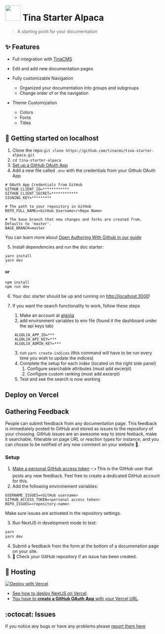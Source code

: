 # <img width="50" src="https://raw.githubusercontent.com/tinacms/tinacms.org/master/public/svg/tina-icon.svg" /> Tina Starter Alpaca

> A starting point for your documentation

## :sparkles: Features

- Full integration with [TinaCMS](https://tinacms.org)
- Edit and add new documentation pages
- Fully customizable Navigation
  - Organized your documentation into groups and subgroups
  - Change order of or the navigation
- Theme Customization

  - Colors
  - Fonts
  - Titles

## :memo: Getting started on localhost

1. Clone the repo `git clone https://github.com/tinacms/tina-starter-alpaca.git`
2. `cd tina-starter-alpaca`
3. [Set up a GitHub OAuth App](https://tinacms.org/guides/nextjs/github-open-authoring/github-oauth-app)
4. Add a new file called `.env` with the credentials from your Github OAuth App

```env
# OAuth App Credentials from GitHub
GITHUB_CLIENT_ID=************
GITHUB_CLIENT_SECRET=************
SIGNING_KEY=*********

# The path to your repository in GitHub
REPO_FULL_NAME=<GitHub Username>/<Repo Name>

# The base branch that new changes and forks are created from. Defaults to 'master'.
BASE_BRANCH=master
```

You can learn more about [Open Authoring With Github in our guide](https://tinacms.org/guides/nextjs/github-open-authoring/initial-setup)

5. Install dependencies and run the doc starter:

```bash
yarn install
yarn dev
```

#### or

```bash
npm install
npm run dev
```

6. Your doc starter should be up and running on [http://localhost:3000](http://localhost:3000)!

7. If you want the search functionality to work, follow these steps

   1. Make an account at [algolia](https://www.algolia.com/)
   2. add environment variables to env file (found it the dashboard under the api keys tab)

   ```
    ALGOLIA_APP_ID=***
    ALGOLIA_API_KEY=***
    ALGOLIA_ADMIN_KEY=***
   ```

   3. run `yarn create-indices` (this command will have to be run every time you wish to update the indices)
   4. Complete the setup for each index (located on the right side panel)
      1. Configure searchable attributes (must add excerpt)
      2. Configure custom ranking (must add excerpt)
   5. Test and see the search is now working

## Deploy on Vercel

## Gathering Feedback

People can submit  feedback from any documentation page. This feedback is immediately posted to GitHub and stored as issues to the repository of your choosing.
GitHub issues are an awesome way to store feeback, make it searchable, filterable on page URL or reaction types for instance, and you can chosse to be notified of any new comment on your website 🔔.

### Setup

1. [Make a personal GitHub access token](https://docs.github.com/en/github/authenticating-to-github/creating-a-personal-access-token) 👈 This is the GitHub user that posts any new feedback. Feel free to create a dedicated GitHub account for this.
2. Add the following environement variables:
```env
USERNAME_ISSUES=<GitHub username>
GITHUB_ACCESS_TOKEN=<personal access token>
REPO_ISSUES=<repository-name> 
```

Make sure issues are activated in the repository settings.

3. Run NextJS in development mode to test:
```bash
yarn
yarn dev
```
4. Submit a feedback from the form at the bottom of a documenation page on your site. 
5.  👀 Check your GitHub repository if an issue has been created.


## :link: Hosting

[![Deploy with Vercel](https://vercel.com/button)](https://vercel.com/import/project?template=https%3A%2F%2Fgithub.com%2Ftinacms%2Ftina-starter-alpaca%2F&env=REPO_FULL_NAME,GITHUB_CLIENT_ID,GITHUB_CLIENT_SECRET,SIGNING_KEY&envDescription=GitHub%20OAuth%20needed%20for%20TinaCMS&envLink=https%3A%2F%2Ftinacms.org%2Fguides%2Fnextjs%2Fgithub%2Fhosting-vercel&project-name=tinacms-next-documentation&repo-name=tinacms-next-documentation)

- [See how to deploy NextJS on Vercel](https://nextjs.org/docs/deployment).
- [You have to **create a GitHub OAuth App** with your Vercel URL](https://tinacms.org/guides/nextjs/github-open-authoring/hosting-vercel).

## :octocat: Issues

If you notice any bugs or have any problems please [report them here](https://github.com/tinacms/tina-starter-alpaca/issues/new)

